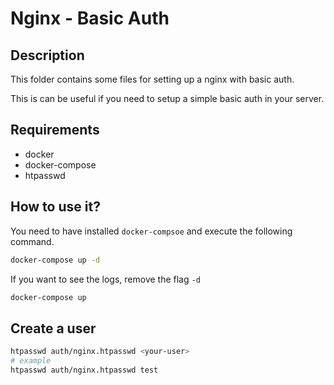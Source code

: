 # Nginx - Basic Auth

## Description

This folder contains some files for setting up a nginx with basic auth.

This is can be useful if you need to setup a simple basic auth in your server.

## Requirements

- docker
- docker-compose
- htpasswd

## How to use it?

You need to have installed `docker-compsoe` and execute the following command.

```bash
docker-compose up -d
```

If you want to see the logs, remove the flag `-d`
```bash
docker-compose up
```

## Create a user

```bash
htpasswd auth/nginx.htpasswd <your-user>
# example
htpasswd auth/nginx.htpasswd test
```
